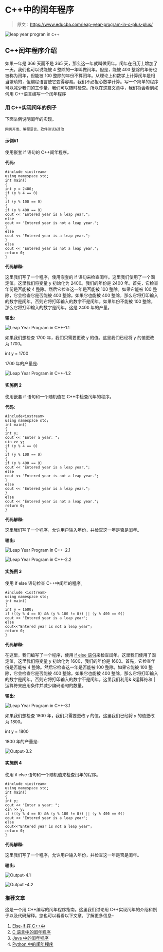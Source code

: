 # C++中的闰年程序

> 原文：<https://www.educba.com/leap-year-program-in-c-plus-plus/>

![leap year progran in c++](img/29c43d3e0dcf728a59c5581cddf60220.png)



## C++闰年程序介绍

如果一年是 366 天而不是 365 天，那么这一年就叫做闰年。闰年在日历上增加了一天。我们也可以说能被 4 整除的一年叫做闰年。但是，能被 400 整除的年份也被称为闰年，但能被 100 整除的年份不算闰年。从理论上和数学上计算闰年是相当繁琐的，但编程语言使它变得容易。我们不必担心数学计算。写一个简单的程序可以减少我们的工作量，我们可以随时检查。所以在这篇文章中，我们将会看到如何用 C++语言编写一个闰年程序

### 用 C++实现闰年的例子

下面举例说明闰年的实现。

<small>网页开发、编程语言、软件测试&其他</small>

#### 示例#1

使用嵌套 if 语句的 C++闰年程序。

**代码:**

```
#include <iostream>
using namespace std;
int main()
{
int y = 2400;
if (y % 4 == 0)
{
if (y % 100 == 0)
{
if (y % 400 == 0)
cout << "Entered year is a leap year.";
else
cout << "Entered year is not a leap year.";
}
else
cout << "Entered year is a leap year.";
}
else
cout << "Entered year is not a leap year.";
return 0;
}
```

**代码解释:**

这里我们写了一个程序，使用嵌套的 if 语句来检查闰年。这里我们使用了一个固定值。这里我们将变量 y 初始化为 2400。我们的年份是 2400 年。首先，它检查年份是否能被 4 整除。然后它检查这一年是否能被 100 整除。如果它能被 100 整除，它会检查它是否能被 400 整除。如果它也能被 400 整除，那么它将打印输入的数字是闰年，否则它将打印输入的数字不是闰年。如果年份不能被 100 整除，那么它将打印输入的数字是闰年。这是 2400 年的产量。

**输出:**

![Leap Year Program in C++-1.1](img/b7c69b6ce7cb8103e0e4d11768253ca0.png)



如果我们想检查 1700 年，我们只需要更改 y 的值。这里我们已经将 y 的值更改为 1700。

int y = 1700

1700 年的产量是:

![Leap Year Program in C++-1.2](img/4d92b45fc60d845906c49e89c256f189.png)



#### 实施例 2

使用嵌套 if 语句和一个随机值在 C++中检查闰年的程序。

**代码:**

```
#include<iostream>
using namespace std;
int main()
{
int y;
cout << "Enter a year: ";
cin >> y;
if (y % 4 == 0)
{
if (y % 100 == 0)
{
if (y % 400 == 0)
cout << "Entered year is a leap year.";
else
cout << "Entered year is not a leap year.";
}
else
cout << "Entered year is a leap year.";
}
else
cout << "Entered year is not a leap year.";
return 0;
}
```

**代码解释:**

这里我们写了一个程序，允许用户输入年份，并检查这一年是否是闰年。

**输出:**

![Leap Year Program in C++-2.1](img/229dadc71df83823a58cd5de80c9048a.png)



![Leap Year Program in C++-2.2](img/4750f72e54ba42b70d829d6e4249750c.png)



#### 实施例 3

使用 if else 语句检查 C++中闰年的程序。

```
#include <iostream>
using namespace std;
int main()
{
int y = 1600;
if (((y % 4 == 0) && (y % 100 != 0)) || (y % 400 == 0))
cout << "Entered year is a leap year";
else
cout<<"Entered year is not a leap year";
return 0;
}
```

**代码解释:**

在这里，我们编写了一个程序，使用 [if else 语句](https://www.educba.com/if-else-statement-in-c-plus-plus/)来检查闰年。这里我们使用了固定值，这里我们将变量 y 初始化为 1600，我们的年份是 1600。首先，它检查年份是否能被 4 整除。然后它检查这一年是否能被 100 整除。如果它能被 100 整除，它会检查它是否能被 400 整除。如果它也能被 400 整除，那么它将打印输入的数字是闰年，否则它将打印输入的数字不是闰年。这里我们利用& &运算符和||运算符来应用条件并减少编码语句的数量。

**输出:**

![Leap Year Program in C++-3.1](img/653ac1acff7197a740c4dbbfb4844dde.png)



如果我们想检查 1800 年，我们只需要更改 y 的值。这里我们已经将 y 的值更改为 1800。

int y = 1800

1800 年的产量是:

![Output-3.2](img/b7dc0d7ef38847b009745fad65258419.png)



#### 实施例 4

使用 if else 语句和一个随机值来检查闰年的程序。

```
#include <iostream>
using namespace std;
int main()
{
int y;
cout << "Enter a year: ";
cin >> y;
if (((y % 4 == 0) && (y % 100 != 0)) || (y % 400 == 0))
cout << "Entered year is a leap year";
else
cout<<"Entered year is not a leap year";
return 0;
}
```

**代码解释:**

这里我们写了一个程序，允许用户输入年份，并检查这一年是否是闰年。

**输出:**

![Output-4.1](img/07d5b86249f2bca5d71f21d2f87eb4ee.png)



![Output -4.2](img/a3d723648332b796a12e1d07234d9268.png)



### 推荐文章

这是一个用 C++编写的闰年程序指南。这里我们讨论用 C++实现闰年的介绍和例子以及代码解释。您也可以看看以下文章，了解更多信息–

1.  [Else-If 在 C++中](https://www.educba.com/else-if-in-c-plus-plus/)
2.  [C 语言中的闰年程序](https://www.educba.com/leap-year-program-in-c/)
3.  [Java 中的闰年程序](https://www.educba.com/leap-year-program-in-java/)
4.  [Python 中的闰年程序](https://www.educba.com/leap-year-program-in-python/)






